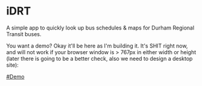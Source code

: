 iDRT
====

A simple app to quickly look up bus schedules &amp; maps for Durham Regional Transit buses.



You want a demo? Okay it'll be here as I'm building it. It's SHIT right now, and will not work if your browser window is > 767px in either width or height (later there is going to be a better check, also we need to design a desktop site):

[#Demo](http://himynameisdave.github.io/iDRT/#/)